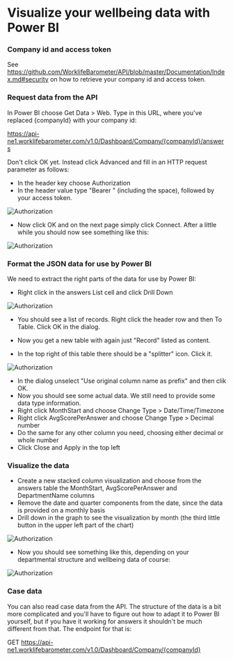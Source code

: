 Visualize your wellbeing data with Power BI
===========================================

### Company id and access token

See https://github.com/WorklifeBarometer/API/blob/master/Documentation/Index.md#security on how to retrieve your company id and access token.

### Request data from the API

In Power BI choose Get Data > Web. Type in this URL, where you've replaced {companyId} with your company id:

 https://api-ne1.worklifebarometer.com/v1.0/Dashboard/Company/{companyId}/answers
 
Don't click OK yet. Instead click Advanced and fill in an HTTP request parameter as follows: 
- In the header key choose Authorization
- In the header value type "Bearer " (including the space), followed by your access token.

![Authorization](https://raw.githubusercontent.com/WorklifeBarometer/API/master/power_bi_authorization.png)

- Now click OK and on the next page simply click Connect. After a little while you should now see something like this:

![Authorization](https://raw.githubusercontent.com/WorklifeBarometer/API/master/power_bi_unmodified_result.png)

### Format the JSON data for use by Power BI

We need to extract the right parts of the data for use by Power BI:

- Right click in the answers List cell and click Drill Down

![Authorization](https://raw.githubusercontent.com/WorklifeBarometer/API/master/power_bi_list_of_records.png)

- You should see a list of records. Right click the header row and then To Table. Click OK in the dialog.
- Now you get a new table with again just "Record" listed as content.


- In the top right of this table there should be a "splitter" icon. Click it.

![Authorization](https://raw.githubusercontent.com/WorklifeBarometer/API/master/power_bi_column_names.png)

- In the dialog unselect "Use original column name as prefix" and then clik OK.
- Now you should see some actual data. We still need to provide some data type information.
- Right click MonthStart and choose Change Type > Date/Time/Timezone
- Right click AvgScorePerAnswer and choose Change Type > Decimal number
- Do the same for any other column you need, choosing either decimal or whole number
- Click Close and Apply in the top left

### Visualize the data

- Create a new stacked column visualization and choose from the answers table the MonthStart, AvgScorePerAnswer and DepartmentName columns
- Remove the date and quarter components from the date, since the data is provided on a monthly basis
- Drill down in the graph to see the visualization by month (the third little button in the upper left part of the chart)

![Authorization](https://raw.githubusercontent.com/WorklifeBarometer/API/master/power_bi_drill_down.png)

- Now you should see something like this, depending on your departmental structure and wellbeing data of course:

![Authorization](https://raw.githubusercontent.com/WorklifeBarometer/API/master/power_bi_final_result.png)

### Case data

You can also read case data from the API. The structure of the data is a bit more complicated and you'll have to figure out how to adapt it to Power BI yourself, but if you have it working for answers it shouldn't be much different from that. The endpoint for that is:

GET https://api-ne1.worklifebarometer.com/v1.0/Dashboard/Company/{companyId}
